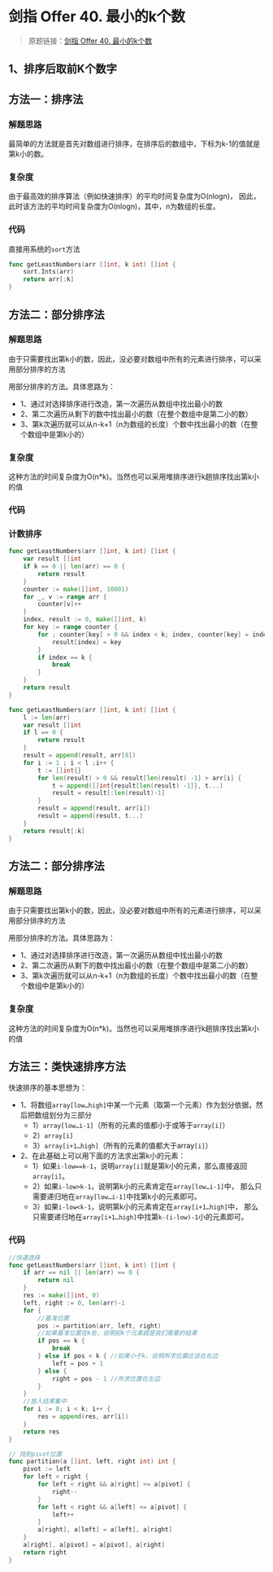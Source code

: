 # 剑指 Offer 40. 最小的k个数
> 原题链接：[剑指 Offer 40. 最小的k个数](https://leetcode-cn.com/problems/zui-xiao-de-kge-shu-lcof/)
## 1、排序后取前K个数字

## 方法一：排序法
### 解题思路
最简单的方法就是首先对数组进行排序，在排序后的数组中，下标为k-1的值就是第k小的数。
### 复杂度
由于最高效的排序算法（例如快速排序）的平均时间复杂度为O(nlogn)，
因此，此时该方法的平均时间复杂度为O(nlogn)，其中，n为数组的长度。
### 代码
直接用系统的``sort``方法
```go
func getLeastNumbers(arr []int, k int) []int {
	sort.Ints(arr)
	return arr[:k]
}
```
## 方法二：部分排序法
### 解题思路
由于只需要找出第k小的数，因此，没必要对数组中所有的元素进行排序，可以采用部分排序的方法

用部分排序的方法。具体思路为：
* 1、通过对选择排序进行改造，第一次遍历从数组中找出最小的数
* 2、第二次遍历从剩下的数中找出最小的数（在整个数组中是第二小的数）
* 3、第k次遍历就可以从n-k+1（n为数组的长度）个数中找出最小的数（在整个数组中是第k小的）

### 复杂度
这种方法的时间复杂度为O(n*k)。当然也可以采用堆排序进行k趟排序找出第k小的值
### 代码
### 计数排序
```go
func getLeastNumbers(arr []int, k int) []int {
	var result []int
	if k == 0 || len(arr) == 0 {
		return result
	}
	counter := make([]int, 10001)
	for _, v := range arr {
		counter[v]++
	}
	index, result := 0, make([]int, k)
	for key := range counter {
		for ; counter[key] > 0 && index < k; index, counter[key] = index+1, counter[key]-1 {
			result[index] = key
		}
		if index == k {
			break
		}
	}
	return result
}
```


```go
func getLeastNumbers(arr []int, k int) []int {
	l := len(arr)
	var result []int
	if l == 0 {
		return result
	}
	result = append(result, arr[0])
	for i := 1 ; i < l ;i++ {
		t := []int{}
		for len(result) > 0 && result[len(result) -1] > arr[i] {
			t = append([]int{result[len(result) -1]}, t...)
			result = result[:len(result)-1]
		}
		result = append(result, arr[i])
		result = append(result, t...)
	}
	return result[:k]
}
```
## 方法二：部分排序法
### 解题思路
由于只需要找出第k小的数，因此，没必要对数组中所有的元素进行排序，可以采用部分排序的方法

用部分排序的方法。具体思路为：
* 1、通过对选择排序进行改造，第一次遍历从数组中找出最小的数
* 2、第二次遍历从剩下的数中找出最小的数（在整个数组中是第二小的数）
* 3、第k次遍历就可以从n-k+1（n为数组的长度）个数中找出最小的数（在整个数组中是第k小的）

### 复杂度
这种方法的时间复杂度为O(n*k)。当然也可以采用堆排序进行k趟排序找出第k小的值

## 方法三：类快速排序方法
快速排序的基本思想为：
* 1、将数组``array[low…high]``中某一个元素（取第一个元素）作为划分依据，然后把数组划分为三部分
    * 1）``array[low…i-1]``（所有的元素的值都小于或等于``array[i]``）
    * 2）``array[i]``
    * 3）``array[i+1…high]``（所有的元素的值都大于array``[i]``）
* 2、在此基础上可以用下面的方法求出第k小的元素：
    * 1）如果``i-low==k-1``，说明``array[i]``就是第k小的元素，那么直接返回``array[i]``。
    * 2）如果``i-low>k-1``，说明第k小的元素肯定在``array[low…i-1]``中，
    那么只需要递归地在``array[low…i-1]``中找第k小的元素即可。
    * 3）如果``i-low<k-1``，说明第k小的元素肯定在``array[i+1…high]``中，
    那么只需要递归地在``array[i+1…high]``中找第``k-(i-low)-1``小的元素即可。
    
### 代码
```go
//快速选择
func getLeastNumbers(arr []int, k int) []int {
	if arr == nil || len(arr) == 0 {
		return nil
	}
	res := make([]int, 0)
	left, right := 0, len(arr)-1
	for {
		//基准位置
		pos := partition(arr, left, right)
		//如果基准位置在k处，说明前k个元素就是我们需要的结果
		if pos == k {
			break
		} else if pos < k { //如果小于k，说明所求位置应该在右边
			left = pos + 1
		} else {
			right = pos - 1 //所求位置在左边
		}
	}
	//放入结果集中
	for i := 0; i < k; i++ {
		res = append(res, arr[i])
	}
	return res
}

// 找到pivot位置
func partition(a []int, left, right int) int {
	pivot := left
	for left < right {
		for left < right && a[right] >= a[pivot] {
			right--
		}
		for left < right && a[left] <= a[pivot] {
			left++
		}
		a[right], a[left] = a[left], a[right]
	}
	a[right], a[pivot] = a[pivot], a[right]
	return right
}   
```
